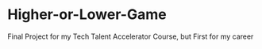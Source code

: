 # Higher-or-Lower-Game
Final Project for my Tech Talent Accelerator Course, but First for my career

